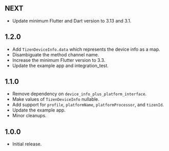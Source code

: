 ## NEXT

* Update minimum Flutter and Dart version to 3.13 and 3.1.

## 1.2.0

* Add `TizenDeviceInfo.data` which represents the device info as a map.
* Disambiguate the method channel name.
* Increase the minimum Flutter version to 3.3.
* Update the example app and integration_test.

## 1.1.0

* Remove dependency on `device_info_plus_platform_interface`.
* Make values of `TizenDeviceInfo` nullable.
* Add support for `profile`, `platformName`, `platformProcessor`, and `tizenId`.
* Update the example app.
* Minor cleanups.

## 1.0.0

* Initial release.
